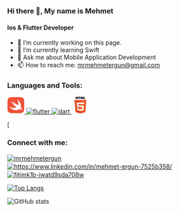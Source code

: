 

### Hi there 👋, My name is Mehmet
#### Ios & Flutter Developer

- 🔭 I’m currently working on this page. 
- 🌱 I’m currently learning Swift 
- 💬 Ask me about Mobile Application Development 
- 📫 How to reach me: mrmehmetergun@gmail.com 



<h3 align="left">Languages and Tools:</h3>
<p align="left">
  <a href="https://developer.apple.com/swift/" target="_blank" rel="noreferrer"> <img src="https://raw.githubusercontent.com/devicons/devicon/master/icons/swift/swift-original.svg" alt="swift" width="40" height="40"/> </a> <a href="https://flutter.dev" target="_blank" rel="noreferrer"> <img src="https://www.vectorlogo.zone/logos/flutterio/flutterio-icon.svg" alt="flutter" width="40" height="40"/> </a> <a href="https://dart.dev" target="_blank" rel="noreferrer"> <img src="https://www.vectorlogo.zone/logos/dartlang/dartlang-icon.svg" alt="dart" width="40" height="40"/> </a>   <a href="https://www.w3.org/html/" target="_blank" rel="noreferrer"> <img src="https://raw.githubusercontent.com/devicons/devicon/master/icons/html5/html5-original-wordmark.svg" alt="html5" width="40" height="40"/> </a>  </p>


[<h3 align="left">Connect with me:</h3>
<p align="left">
<a href="https://twitter.com/mrmehmetergun" target="blank"><img align="center" src="https://raw.githubusercontent.com/rahuldkjain/github-profile-readme-generator/master/src/images/icons/Social/twitter.svg" alt="mrmehmetergun" height="30" width="40" /></a>
<a href="https://linkedin.com/in/https://www.linkedin.com/in/mehmet-ergun-7525b358/" target="blank"><img align="center" src="https://raw.githubusercontent.com/rahuldkjain/github-profile-readme-generator/master/src/images/icons/Social/linked-in-alt.svg" alt="https://www.linkedin.com/in/mehmet-ergun-7525b358/" height="30" width="40" /></a>
<a href="https://www.youtube.com/c/fjtjmk1b-iwatd9sda708w" target="blank"><img align="center" src="https://raw.githubusercontent.com/rahuldkjain/github-profile-readme-generator/master/src/images/icons/Social/youtube.svg" alt="fjtjmk1b-iwatd9sda708w" height="30" width="40" /></a>
</p> 

[![Top Langs](https://github-readme-stats.vercel.app/api/top-langs/?username=mhmtergn)](https://github.com/anuraghazra/github-readme-stats)

![GitHub stats](https://github-readme-stats.vercel.app/api?username=mhmtergn&show_icons=true)  

